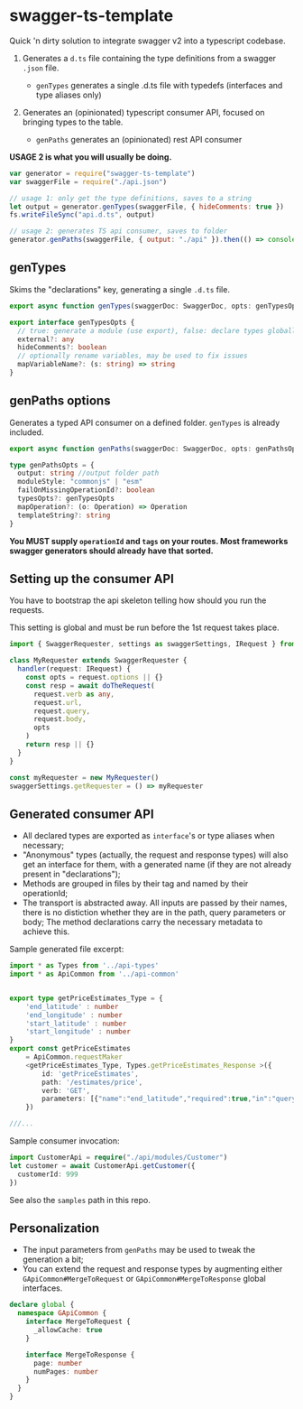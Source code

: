 # swagger-ts-template

Quick 'n dirty solution to integrate swagger v2 into a typescript codebase.

1. Generates a `d.ts` file containing the type definitions from
   a swagger `.json` file.

   - `genTypes` generates a single .d.ts file with typedefs (interfaces and type aliases only)

2. Generates an (opinionated) typescript consumer API, focused on bringing
   types to the table.
   - `genPaths` generates an (opinionated) rest API consumer

**USAGE 2 is what you will usually be doing.**

```javascript
var generator = require("swagger-ts-template")
var swaggerFile = require("./api.json")

// usage 1: only get the type definitions, saves to a string
let output = generator.genTypes(swaggerFile, { hideComments: true })
fs.writeFileSync("api.d.ts", output)

// usage 2: generates TS api consumer, saves to folder
generator.genPaths(swaggerFile, { output: "./api" }).then(() => console.log("okay"))
```

## genTypes

Skims the "declarations" key, generating a single `.d.ts` file.

```ts
export async function genTypes(swaggerDoc: SwaggerDoc, opts: genTypesOpts = {}): Promise<string>

export interface genTypesOpts {
  // true: generate a module (use export), false: declare types globally
  external?: any
  hideComments?: boolean
  // optionally rename variables, may be used to fix issues
  mapVariableName?: (s: string) => string
}
```

## genPaths options

Generates a typed API consumer on a defined folder. `genTypes` is already included.

```ts
export async function genPaths(swaggerDoc: SwaggerDoc, opts: genPathsOpts): Promise<void>

type genPathsOpts = {
  output: string //output folder path
  moduleStyle: "commonjs" | "esm"
  failOnMissingOperationId?: boolean
  typesOpts?: genTypesOpts
  mapOperation?: (o: Operation) => Operation
  templateString?: string
}
```

**You MUST supply `operationId` and `tags` on your routes. Most frameworks swagger generators
should already have that sorted.**

## Setting up the consumer API

You have to bootstrap the api skeleton telling how should you run the requests.

This setting is global and must be run before the 1st request takes place.

```typescript
import { SwaggerRequester, settings as swaggerSettings, IRequest } from "./swagger/api-common"

class MyRequester extends SwaggerRequester {
  handler(request: IRequest) {
    const opts = request.options || {}
    const resp = await doTheRequest(
      request.verb as any,
      request.url,
      request.query,
      request.body,
      opts
    )
    return resp || {}
  }
}

const myRequester = new MyRequester()
swaggerSettings.getRequester = () => myRequester
```

## Generated consumer API

  - All declared types are exported as `interface`'s or type aliases when necessary;
  - "Anonymous" types (actually, the request and response types)
    will also get an interface for them, with a generated name (if they are not already present in "declarations");
  - Methods are grouped in files by their tag and named by their operationId;
  - The transport is abstracted away. All inputs are passed by their names, there is no distiction whether they are in the path, query parameters or body; The method declarations carry the necessary metadata to achieve this.

Sample generated file excerpt:

```ts
import * as Types from '../api-types'
import * as ApiCommon from '../api-common'


export type getPriceEstimates_Type = {
    'end_latitude' : number
    'end_longitude' : number
    'start_latitude' : number
    'start_longitude' : number
}
export const getPriceEstimates
    = ApiCommon.requestMaker
    <getPriceEstimates_Type, Types.getPriceEstimates_Response >({
        id: 'getPriceEstimates',
        path: '/estimates/price',
        verb: 'GET',
        parameters: [{"name":"end_latitude","required":true,"in":"query"},{"name":"end_longitude","required":true,"in":"query"},{"name":"start_latitude","required":true,"in":"query"},{"name":"start_longitude","required":true,"in":"query"}]
    })

///...
```

Sample consumer invocation:

```ts
import CustomerApi = require("./api/modules/Customer")
let customer = await CustomerApi.getCustomer({
  customerId: 999
})
```

See also the `samples` path in this repo.

## Personalization

  - The input parameters from `genPaths` may be used to tweak the generation a bit;
  - You can extend the request and response types by augmenting either
`GApiCommon#MergeToRequest` or `GApiCommon#MergeToResponse` global interfaces.

```ts
declare global {
  namespace GApiCommon {
    interface MergeToRequest {
      _allowCache: true
    }

    interface MergeToResponse {
      page: number
      numPages: number
    }
  }
}
```
